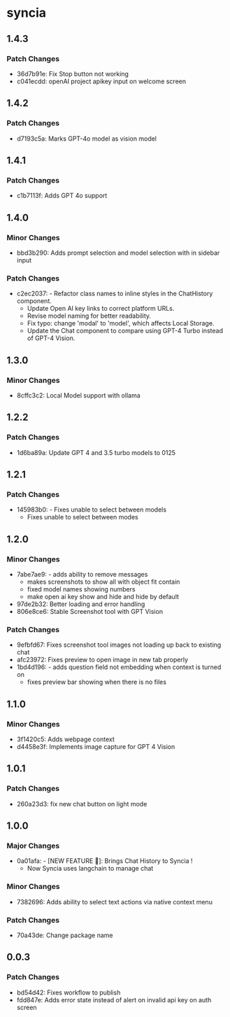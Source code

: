 # syncia

## 1.4.3

### Patch Changes

- 36d7b91e: Fix Stop button not working
- c041ecdd: openAI project apikey input on welcome screen

## 1.4.2

### Patch Changes

- d7193c5a: Marks GPT-4o model as vision model

## 1.4.1

### Patch Changes

- c1b7113f: Adds GPT 4o support

## 1.4.0

### Minor Changes

- bbd3b290: Adds prompt selection and model selection with in sidebar input

### Patch Changes

- c2ec2037: - Refactor class names to inline styles in the ChatHistory component.
  - Update Open AI key links to correct platform URLs.
  - Revise model naming for better readability.
  - Fix typo: change 'modal' to 'model', which affects Local Storage.
  - Update the Chat component to compare using GPT-4 Turbo instead of GPT-4 Vision.

## 1.3.0

### Minor Changes

- 8cffc3c2: Local Model support with ollama

## 1.2.2

### Patch Changes

- 1d6ba89a: Update GPT 4 and 3.5 turbo models to 0125

## 1.2.1

### Patch Changes

- 145983b0: - Fixes unable to select between models
  - Fixes unable to select between modes

## 1.2.0

### Minor Changes

- 7abe7ae9: - adds ability to remove messages
  - makes screenshots to show all with object fit contain
  - fixed model names showing numbers
  - make open ai key show and hide and hide by default
- 97de2b32: Better loading and error handling
- 806e8ce6: Stable Screenshot tool with GPT Vision

### Patch Changes

- 9efbfd67: Fixes screenshot tool images not loading up back to existing chat
- afc23972: Fixes preview to open image in new tab properly
- 1bd4d196: - adds question field not embedding when context is turned on
  - fixes preview bar showing when there is no files

## 1.1.0

### Minor Changes

- 3f1420c5: Adds webpage context
- d4458e3f: Implements image capture for GPT 4 Vision

## 1.0.1

### Patch Changes

- 260a23d3: fix new chat button on light mode

## 1.0.0

### Major Changes

- 0a01afa: - [NEW FEATURE 🌟]: Brings Chat History to Syncia !
  - Now Syncia uses langchain to manage chat

### Minor Changes

- 7382696: Adds ability to select text actions via native context menu

### Patch Changes

- 70a43de: Change package name

## 0.0.3

### Patch Changes

- bd54d42: Fixes workflow to publish
- fdd847e: Adds error state instead of alert on invalid api key on auth screen
